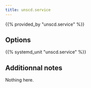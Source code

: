 ```yaml
---
title: unscd.service
---
```


{{% provided_by "unscd.service" %}}

## Options

{{% systemd_unit "unscd.service" %}}

## Additionnal notes

Nothing here.